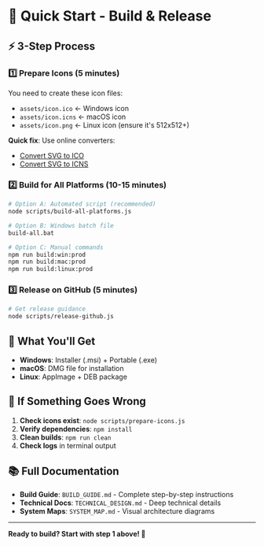 # 🚀 Quick Start - Build & Release

## ⚡ 3-Step Process

### 1️⃣ Prepare Icons (5 minutes)

You need to create these icon files:

- `assets/icon.ico` ← Windows icon
- `assets/icon.icns` ← macOS icon
- `assets/icon.png` ← Linux icon (ensure it's 512x512+)

**Quick fix**: Use online converters:

- [Convert SVG to ICO](https://convertio.co/svg-ico/)
- [Convert SVG to ICNS](https://cloudconvert.com/svg-to-icns)

### 2️⃣ Build for All Platforms (10-15 minutes)

```bash
# Option A: Automated script (recommended)
node scripts/build-all-platforms.js

# Option B: Windows batch file
build-all.bat

# Option C: Manual commands
npm run build:win:prod
npm run build:mac:prod
npm run build:linux:prod
```

### 3️⃣ Release on GitHub (5 minutes)

```bash
# Get release guidance
node scripts/release-github.js
```

## 📱 What You'll Get

- **Windows**: Installer (.msi) + Portable (.exe)
- **macOS**: DMG file for installation
- **Linux**: AppImage + DEB package

## 🔧 If Something Goes Wrong

1. **Check icons exist**: `node scripts/prepare-icons.js`
2. **Verify dependencies**: `npm install`
3. **Clean builds**: `npm run clean`
4. **Check logs** in terminal output

## 📚 Full Documentation

- **Build Guide**: `BUILD_GUIDE.md` - Complete step-by-step instructions
- **Technical Docs**: `TECHNICAL_DESIGN.md` - Deep technical details
- **System Maps**: `SYSTEM_MAP.md` - Visual architecture diagrams

---

**Ready to build? Start with step 1 above! 🎯**
